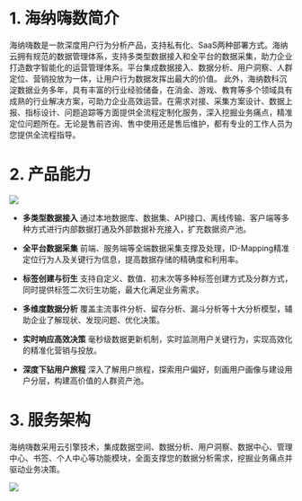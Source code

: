 # 1. 海纳嗨数简介
海纳嗨数是一款深度用户行为分析产品，支持私有化、SaaS两种部署方式。海纳云拥有规范的数据管理体系，支持多类型数据接入和全平台的数据采集，助力企业打造数字智能化的运营管理体系。平台集成数据接入、数据分析、用户洞察、人群定位、营销投放为一体，让用户行为数据发挥出最大的价值。
此外，海纳数科沉淀数据业务多年，具有丰富的行业经验储备，在消金、游戏、教育等多个领域具有成熟的行业解决方案，可助力企业高效运营。在需求对接、采集方案设计、数据上报、指标设计、问题追踪等方面提供全流程定制化服务，深入挖掘业务痛点，精准定位问题所在。无论是售前咨询、售中使用还是售后维护，都有专业的工作人员为您提供全流程指导。


# 2. 产品能力

![](https://himanual.hinadt.com/uploads/hicloud/images/m_27a7ec2c71aa2f4cdc2cddc8f48a62f7_r.png)

- **多类型数据接入**
通过本地数据库、数据集、API接口、离线传输、客户端等多种方式进行内部数据打通及外部数据补充接入，扩充数据资产池。

- **全平台数据采集**
前端、服务端等全端数据采集支撑及处理，ID-Mapping精准定位行为人及关键行为信息，提高数据存储的精确度和利用率。

- **标签创建与衍生**
支持自定义、数值、初末次等多种标签创建方式及分群方式，同时提供标签二次衍生功能，最大化满足业务需求。

- **多维度数据分析**
覆盖主流事件分析、留存分析、漏斗分析等十大分析模型，辅助企业了解现状、发现问题、优化决策。

- **实时响应高效决策**
毫秒级数据更新机制，实时监测用户关键行为，实现高效化的精准化营销与投放。

- **深度下钻用户旅程**
深入了解用户旅程，探索用户偏好，刻画用户画像与建设用户分层，构建高价值的人群资产池。

# 3. 服务架构
海纳嗨数采用云引擎技术，集成数据空间、数据分析、用户洞察、数据中心、管理中心、书签、个人中心等功能模块，全面支撑您的数据分析需求，挖掘业务痛点并驱动业务决策。

![](https://himanual.hinadt.com/uploads/hicloud/images/m_f183bbaeecb36eb21cbd2cba633c4ef0_r.png)